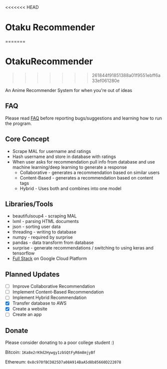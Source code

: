 <<<<<<< HEAD
# Otaku Recommender
=======
# OtakuRecommender
>>>>>>> 261844f91851388a01f9551ebff6a33ef061280e

An Anime Recommender System for when you're out of ideas

## FAQ

Please read [FAQ](faq.md) before reporting bugs/suggestions and learning how to run the program.

## Core Concept

- Scrape MAL for username and ratings
- Hash username and store in database with ratings
- When user asks for recommendation pull info from database and use machine learning/deep learning to generate a response
  - Collaborative - generates a recommendation based on similar users
  - Content-Based - generates a recommendation based on content tags
  - Hybrid - Uses both and combines into one model

## Libraries/Tools

- beautifulsoup4 - scraping MAL
- lxml - parsing HTML documents
- json - sorting user data
- threading - writing to database
- numpy - required by surprise
- pandas - data transform from database
- surprise - generate recommendations / switching to using keras and tensorflow
- [Full Stack](full_stack.md) on Google Cloud Platform

## Planned Updates

- [ ] Improve Collaborative Recommendation
- [ ] Implement Content-Based Recommendation
- [ ] Implement Hybrid Recommendation
- [x] Transfer database to AWS
- [x] Create a website
- [ ] Create an app

## Donate

Please consider donating to a poor college student :)

Bitcoin: `1Ka8e2rK9d2Hywgy1zbSQtFyR6m8mjyBf`

Ethereum: `0x8c970fBCD825D7a08A914BaA5d8b85660D222078`
